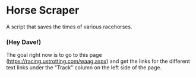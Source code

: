 # Horse Scraper
A script that saves the times of various racehorses.


### (Hey Dave!)

The goal right now is to go to this page (https://racing.ustrotting.com/waag.aspx) and get the links for the different text links under the "Track" column on the left side of the page.

